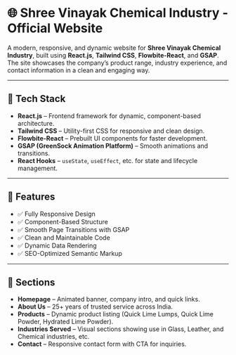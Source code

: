 # 🌐 Shree Vinayak Chemical Industry - Official Website

A modern, responsive, and dynamic website for **Shree Vinayak Chemical Industry**, built using **React.js**, **Tailwind CSS**, **Flowbite-React**, and **GSAP**. The site showcases the company’s product range, industry experience, and contact information in a clean and engaging way.

---

## 🚀 Tech Stack

- **React.js** – Frontend framework for dynamic, component-based architecture.
- **Tailwind CSS** – Utility-first CSS for responsive and clean design.
- **Flowbite-React** – Prebuilt UI components for faster development.
- **GSAP (GreenSock Animation Platform)** – Smooth animations and transitions.
- **React Hooks** – `useState`, `useEffect`, etc. for state and lifecycle management.

---

## 📁 Features

- ✅ Fully Responsive Design
- ✅ Component-Based Structure
- ✅ Smooth Page Transitions with GSAP
- ✅ Clean and Maintainable Code
- ✅ Dynamic Data Rendering
- ✅ SEO-Optimized Semantic Markup

---

## 📄 Sections

- **Homepage** – Animated banner, company intro, and quick links.
- **About Us** – 25+ years of trusted service across India.
- **Products** – Dynamic product listing (Quick Lime Lumps, Quick Lime Powder, Hydrated Lime Powder).
- **Industries Served** – Visual sections showing use in Glass, Leather, and Chemical industries, etc.
- **Contact** – Responsive contact form with CTA for inquiries.
